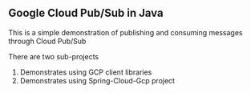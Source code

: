 ## Google Cloud Pub/Sub in Java

This is a simple demonstration of publishing and consuming messages through Cloud Pub/Sub

There are two sub-projects
1. Demonstrates using GCP client libraries
2. Demonstrates using Spring-Cloud-Gcp project 